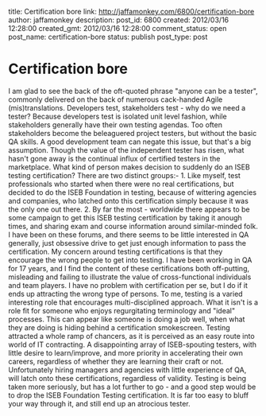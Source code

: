 title: Certification bore
link: http://jaffamonkey.com/6800/certification-bore
author: jaffamonkey
description: 
post_id: 6800
created: 2012/03/16 12:28:00
created_gmt: 2012/03/16 12:28:00
comment_status: open
post_name: certification-bore
status: publish
post_type: post

# Certification bore

I am glad to see the back of the oft-quoted phrase "anyone can be a tester", commonly delivered on the back of numerous cack-handed Agile (mis)translations. Developers test, stakeholders test - why do we need a tester? Because developers test is isolated unit level fashion, while stakeholders generally have their own testing agendas. Too often stakeholders become the beleaguered project testers, but without the basic QA skills. A good development team can negate this issue, but that's a big assumption. Though the value of the independent tester has risen, what hasn't gone away is the continual influx of certified testers in the marketplace. What kind of person makes decision to suddenly do an ISEB testing certification? There are two distinct groups:- 1\. Like myself, test professionals who started when there were no real certifications, but decided to do the ISEB Foundation in testing, because of wittering agencies and companies, who latched onto this certification simply because it was the only one out there. 2\. By far the most - worldwide there appears to be some campaign to get this ISEB testing certification by taking it anough times, and sharing exam and course information around similar-minded folk. I have been on these forums, and there seems to be little interested in QA generally, just obsessive drive to get just enough information to pass the certification. My concern around testing certifications is that they encourage the wrong people to get into testing. I have been working in QA for 17 years, and I find the content of these certifications both off-putting, misleading and failing to illustrate the value of cross-functional individuals and team players. I have no problem with certification per se, but I do if it ends up attracting the wrong type of persons. To me, testing is a varied interesting role that encourages multi-disciplined approach. What it isn't is a role fit for someone who enjoys regurgitating terminology and "ideal" processes. This can appear like someone is doing a job well, when what they are doing is hiding behind a certification smokescreen. Testing attracted a whole ramp of chancers, as it is perceived as an easy route into world of IT contracting. A disappointing array of ISEB-spouting testers, with little desire to learn/improve, and more priority in accelerating their own careers, regardless of whether they are learning their craft or not. Unfortunately hiring managers and agencies with little experience of QA, will latch onto these certifications, regardless of validity. Testing is being taken more seriously, but has a lot further to go - and a good step would be to drop the ISEB Foundation Testing certification. It is far too easy to bluff your way through it, and still end up an atrocious tester.